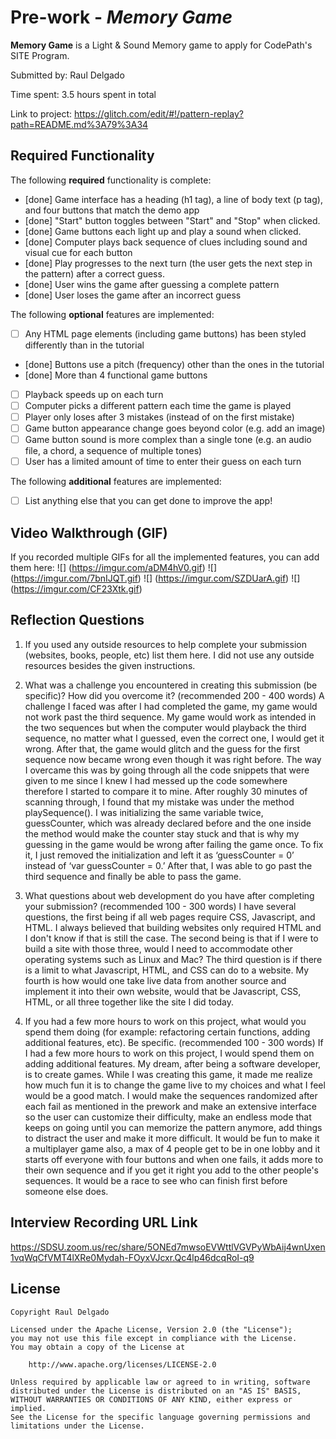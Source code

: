 # Pre-work - *Memory Game*

**Memory Game** is a Light & Sound Memory game to apply for CodePath's SITE Program. 

Submitted by: Raul Delgado

Time spent: 3.5 hours spent in total

Link to project: https://glitch.com/edit/#!/pattern-replay?path=README.md%3A79%3A34

## Required Functionality

The following **required** functionality is complete:

* [done] Game interface has a heading (h1 tag), a line of body text (p tag), and four buttons that match the demo app
* [done] "Start" button toggles between "Start" and "Stop" when clicked. 
* [done] Game buttons each light up and play a sound when clicked. 
* [done] Computer plays back sequence of clues including sound and visual cue for each button
* [done] Play progresses to the next turn (the user gets the next step in the pattern) after a correct guess. 
* [done] User wins the game after guessing a complete pattern
* [done] User loses the game after an incorrect guess

The following **optional** features are implemented:

* [ ] Any HTML page elements (including game buttons) has been styled differently than in the tutorial
* [done] Buttons use a pitch (frequency) other than the ones in the tutorial
* [done] More than 4 functional game buttons
* [ ] Playback speeds up on each turn
* [ ] Computer picks a different pattern each time the game is played
* [ ] Player only loses after 3 mistakes (instead of on the first mistake)
* [ ] Game button appearance change goes beyond color (e.g. add an image)
* [ ] Game button sound is more complex than a single tone (e.g. an audio file, a chord, a sequence of multiple tones)
* [ ] User has a limited amount of time to enter their guess on each turn

The following **additional** features are implemented:

- [ ] List anything else that you can get done to improve the app!

## Video Walkthrough (GIF)

If you recorded multiple GIFs for all the implemented features, you can add them here:
![] (https://imgur.com/aDM4hV0.gif)
![] (https://imgur.com/7bnIJQT.gif)
![] (https://imgur.com/SZDUarA.gif)
![] (https://imgur.com/CF23Xtk.gif)

## Reflection Questions
1. If you used any outside resources to help complete your submission (websites, books, people, etc) list them here. 
I did not use any outside resources besides the given instructions.

2. What was a challenge you encountered in creating this submission (be specific)? How did you overcome it? (recommended 200 - 400 words) 
A challenge I faced was after I had completed the game, my game would not work past the third sequence. My game would work as intended in the two sequences but when the computer would playback the third sequence, no matter what I guessed, even the correct one, I would get it wrong. After that, the game would glitch and the guess for the first sequence now became wrong even though it was right before. The way I overcame this was by going through all the code snippets that were given to me since I knew I had messed up the code somewhere therefore I started to compare it to mine. After roughly 30 minutes of scanning through, I found that my mistake was under the method playSequence(). I was initializing the same variable twice, guessCounter, which was already declared before and the one inside the method would make the counter stay stuck and that is why my guessing in the game would be wrong after failing the game once. To fix it, I just removed the initialization and left it as ‘guessCounter = 0’ instead of ‘var guessCounter = 0.’ After that, I was able to go past the third sequence and finally be able to pass the game.
3. What questions about web development do you have after completing your submission? (recommended 100 - 300 words) 
I have several questions, the first being if all web pages require CSS, Javascript, and HTML. I always believed that building websites only required HTML and I don't know if that is still the case. The second being is that if I were to build a site with those three, would I need to accommodate other operating systems such as Linux and Mac? The third question is if there is a limit to what Javascript, HTML, and CSS can do to a website. My fourth is how would one take live data from another source and implement it into their own website, would that be Javascript, CSS, HTML, or all three together like the site I did today.
4. If you had a few more hours to work on this project, what would you spend them doing (for example: refactoring certain functions, adding additional features, etc). Be specific. (recommended 100 - 300 words) 
If I had a few more hours to work on this project, I would spend them on adding additional features. My dream, after being a software developer, is to create games. While I was creating this game, it made me realize how much fun it is to change the game live to my choices and what I feel would be a good match. I would make the sequences randomized after each fail as mentioned in the prework and make an extensive interface so the user can customize their difficulty, make an endless mode that keeps on going until you can memorize the pattern anymore, add things to distract the user and make it more difficult. It would be fun to make it a multiplayer game also, a max of 4 people get to be in one lobby and it starts off everyone with four buttons and when one fails, it adds more to their own sequence and if you get it right you add to the other people's sequences. It would be a race to see who can finish first before someone else does.



## Interview Recording URL Link

https://SDSU.zoom.us/rec/share/5ONEd7mwsoEVWttlVGVPyWbAij4wnUxen1vqWqCfVMT4lXRe0Mydah-FOyxVJcxr.Qc4lp46dcqRoI-q9


## License

    Copyright Raul Delgado

    Licensed under the Apache License, Version 2.0 (the "License");
    you may not use this file except in compliance with the License.
    You may obtain a copy of the License at

        http://www.apache.org/licenses/LICENSE-2.0

    Unless required by applicable law or agreed to in writing, software
    distributed under the License is distributed on an "AS IS" BASIS,
    WITHOUT WARRANTIES OR CONDITIONS OF ANY KIND, either express or implied.
    See the License for the specific language governing permissions and
    limitations under the License.
